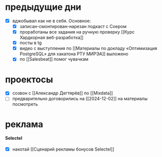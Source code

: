# предыдущие дни
- [x] вджобывал как не в себя. Основное:
	- [x] записан-смонтирован-нарезан подкаст с Соером
	- [x] проработаны все задания на ручную проверку [[Курс Хардкорная веб-разработка]]
	- [x] посты в tg
	- [x] видео с выступления по [[Материалы по докладу «Оптимизация PostgreSQL» для хакатона РТУ МИРЭА]] выложено
	- [x] по [[Salesbeat]] помог чувачкам
# проектосы
- [x] созвон с [[Александр Дегтярёв]] по [[Mixdata]]
- [ ] предварительно договорились на [[2024-12-02]] на материалы посмотреть

# реклама
#### Selectel
- [x] накотай [[Сценарий рекламы бонусов Selectel]]
